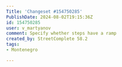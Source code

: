 ```yaml
---
Title: 'Changeset #154750285'
PublishDate: 2024-08-02T19:15:36Z
id: 154750285
user: v_martyanov
comment: Specify whether steps have a ramp
created_by: StreetComplete 58.2
tags:
- Montenegro

---
```


